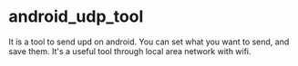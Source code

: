 # android_udp_tool
It is a tool to send upd on android. You can set what you want to send, and save them. It's a useful tool through local area network with wifi.
